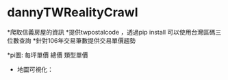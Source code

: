 # dannyTWRealityCrawl

*爬取信義房屋的資訊
*提供twpostalcode ，透過pip install 可以使用台灣區碼三位數查詢
*針對106年交易筆數提供交易單價趨勢





*pi圖: 每坪單價 總價 類型單價



* 地圖可視化：
